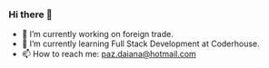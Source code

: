 ### Hi there 👋

- 🔭 I’m currently working on foreign trade.
- 🌱 I’m currently learning Full Stack Development at Coderhouse.
- 📫 How to reach me: paz.daiana@hotmail.com

